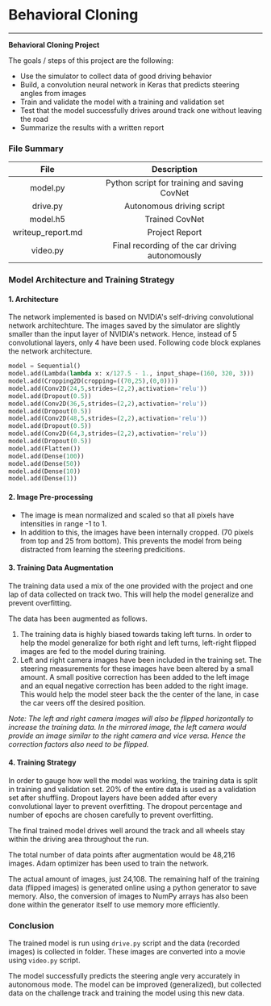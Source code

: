 # **Behavioral Cloning** 
---

**Behavioral Cloning Project**

The goals / steps of this project are the following:
* Use the simulator to collect data of good driving behavior
* Build, a convolution neural network in Keras that predicts steering angles from images
* Train and validate the model with a training and validation set
* Test that the model successfully drives around track one without leaving the road
* Summarize the results with a written report


[//]: # (Image References)

[image1]: ./examples/placeholder.png "Model Visualization"
[image2]: ./examples/placeholder.png "Grayscaling"
[image3]: ./examples/placeholder_small.png "Recovery Image"
[image4]: ./examples/placeholder_small.png "Recovery Image"
[image5]: ./examples/placeholder_small.png "Recovery Image"
[image6]: ./examples/placeholder_small.png "Normal Image"
[image7]: ./examples/placeholder_small.png "Flipped Image"

### File Summary

|  File            |                Description                  |
|:----------------:|:-------------------------------------------:|
|model.py          | Python script for training and saving CovNet|
|drive.py          | Autonomous driving script					 |
|model.h5          | Trained CovNet								 |
|writeup_report.md | Project Report 					         |
|video.py          | Final recording of the car driving autonomously|

### Model Architecture and Training Strategy

#### 1. Architecture

The network implemented is based on NVIDIA's self-driving convolutional network architechture. The images saved by the simulator are slightly smaller than the input layer of NVIDIA's network. Hence, instead of 5 convolutional layers, only 4 have been used.
Following code block explanes the network architecture.

```python
model = Sequential()
model.add(Lambda(lambda x: x/127.5 - 1., input_shape=(160, 320, 3)))
model.add(Cropping2D(cropping=((70,25),(0,0))))
model.add(Conv2D(24,5,strides=(2,2),activation='relu'))
model.add(Dropout(0.5))
model.add(Conv2D(36,5,strides=(2,2),activation='relu'))
model.add(Dropout(0.5))
model.add(Conv2D(48,5,strides=(2,2),activation='relu'))
model.add(Dropout(0.5))
model.add(Conv2D(64,3,strides=(2,2),activation='relu'))
model.add(Dropout(0.5))
model.add(Flatten())
model.add(Dense(100))
model.add(Dense(50))
model.add(Dense(10))
model.add(Dense(1))
```
#### 2. Image Pre-processing

* The image is mean normalized and scaled so that all pixels have intensities in range -1 to 1.
* In addition to this, the images have been internally cropped. (70 pixels from top and 25 from bottom). This prevents the model from being distracted from learning the steering predicitions.

#### 3. Training Data Augmentation

The training data used a mix of the one provided with the project and one lap of data collected on track two. This will help the model generalize and prevent overfitting.

The data has been augmented as follows.
1. The training data is highly biased towards taking left turns. In order to help the model generalize for both right and left turns, left-right flipped images are fed to the model during training.
2. Left and right camera images have been included in the training set. The steering measurements for these images have been altered by a small amount. A small positive correction has been added to the left image and an equal negative correction has been added to the right image. This would help the model steer back the the center of the lane, in case the car veers off the desired position.

*Note: The left and right camera images will also be flipped horizontally to increase the training data. In the mirrored image, the left camera would provide an image similar to the right camera and vice versa. Hence the correction factors also need to be flipped.*

#### 4. Training Strategy

In order to gauge how well the model was working, the training data is split in training and validation set. 20% of the entire data is used as a validation set after shuffling. Dropout layers have been added after every convolutional layer to prevent overfitting. The dropout percentage and number of epochs are chosen carefully to prevent overfitting.

The final trained model drives well around the track and all wheels stay within the driving area throughout the run.

The total number of data points after augmentation would be 48,216 images. Adam optimizer has been used to train the network.

The actual amount of images, just 24,108. The remaining half of the training data (flipped images) is generated online using a python generator to save memory. Also, the conversion of images to NumPy arrays has also been done within the generator itself to use memory more efficiently.

### Conclusion

The trained model is run using `drive.py` script and the data (recorded images) is collected in folder. These images are converted into a movie using `video.py` script.

The model successfully predicts the steering angle very accurately in autonomous mode. The model can be improved (generalized), but collected data on the challenge track and training the model using this new data. 
